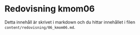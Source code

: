 ---
---
# Redovisning kmom06

Detta innehåll är skrivet i markdown och du hittar innehållet i filen `content/redovisning/06_kmom06.md`.
